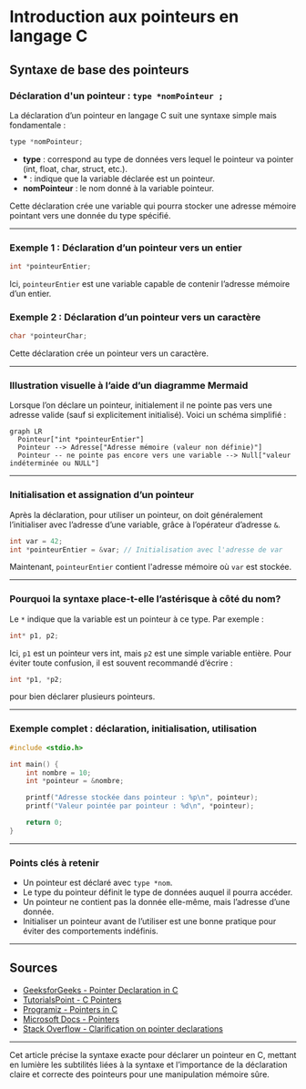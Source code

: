 # Introduction aux pointeurs en langage C

## Syntaxe de base des pointeurs

### Déclaration d'un pointeur : `type *nomPointeur ;`

La déclaration d’un pointeur en langage C suit une syntaxe simple mais fondamentale :

```c
type *nomPointeur;
```

- **type** : correspond au type de données vers lequel le pointeur va pointer (int, float, char, struct, etc.).
- **\*** : indique que la variable déclarée est un pointeur.
- **nomPointeur** : le nom donné à la variable pointeur.

Cette déclaration crée une variable qui pourra stocker une adresse mémoire pointant vers une donnée du type spécifié.

---

### Exemple 1 : Déclaration d’un pointeur vers un entier

```c
int *pointeurEntier;
```

Ici, `pointeurEntier` est une variable capable de contenir l’adresse mémoire d’un entier.

### Exemple 2 : Déclaration d’un pointeur vers un caractère

```c
char *pointeurChar;
```

Cette déclaration crée un pointeur vers un caractère.

---

### Illustration visuelle à l’aide d’un diagramme Mermaid

Lorsque l’on déclare un pointeur, initialement il ne pointe pas vers une adresse valide (sauf si explicitement initialisé). Voici un schéma simplifié :

```mermaid
graph LR
  Pointeur["int *pointeurEntier"]
  Pointeur --> Adresse["Adresse mémoire (valeur non définie)"]
  Pointeur -- ne pointe pas encore vers une variable --> Null["valeur indéterminée ou NULL"]
```

---

### Initialisation et assignation d’un pointeur

Après la déclaration, pour utiliser un pointeur, on doit généralement l’initialiser avec l’adresse d’une variable, grâce à l’opérateur d’adresse `&`.

```c
int var = 42;
int *pointeurEntier = &var; // Initialisation avec l'adresse de var
```

Maintenant, `pointeurEntier` contient l'adresse mémoire où `var` est stockée.

---

### Pourquoi la syntaxe place-t-elle l’astérisque à côté du nom?

Le `*` indique que la variable est un pointeur à ce type. Par exemple :

```c
int* p1, p2;
```

Ici, `p1` est un pointeur vers int, mais `p2` est une simple variable entière. Pour éviter toute confusion, il est souvent recommandé d’écrire :

```c
int *p1, *p2;
```

pour bien déclarer plusieurs pointeurs.

---

### Exemple complet : déclaration, initialisation, utilisation

```c
#include <stdio.h>

int main() {
    int nombre = 10;
    int *pointeur = &nombre;

    printf("Adresse stockée dans pointeur : %p\n", pointeur);
    printf("Valeur pointée par pointeur : %d\n", *pointeur);

    return 0;
}
```

---

### Points clés à retenir

- Un pointeur est déclaré avec `type *nom`.
- Le type du pointeur définit le type de données auquel il pourra accéder.
- Un pointeur ne contient pas la donnée elle-même, mais l’adresse d’une donnée.
- Initialiser un pointeur avant de l’utiliser est une bonne pratique pour éviter des comportements indéfinis.

---

## Sources

- [GeeksforGeeks - Pointer Declaration in C](https://www.geeksforgeeks.org/pointers-in-c-and-cpp/)
- [TutorialsPoint - C Pointers](https://www.tutorialspoint.com/cprogramming/c_pointers.htm)
- [Programiz - Pointers in C](https://www.programiz.com/c-programming/c-pointers)
- [Microsoft Docs - Pointers](https://learn.microsoft.com/en-us/cpp/c-language/pointers)
- [Stack Overflow - Clarification on pointer declarations](https://stackoverflow.com/questions/2638600/how-can-i-declare-multiple-pointers-in-c)

---

Cet article précise la syntaxe exacte pour déclarer un pointeur en C, mettant en lumière les subtilités liées à la syntaxe et l’importance de la déclaration claire et correcte des pointeurs pour une manipulation mémoire sûre.